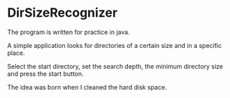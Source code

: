 # DirSizeRecognizer

The program is written for practice in java.

A simple application looks for directories of a certain size and in a specific place.

Select the start directory, set the search depth, the minimum directory size and press the start button.

The idea was born when I cleaned the hard disk space.
